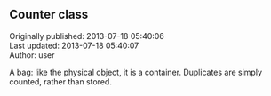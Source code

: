 ## Counter class  
Originally published: 2013-07-18 05:40:06  
Last updated: 2013-07-18 05:40:07  
Author: user   
  
A bag:  like the physical object, it is a container.  Duplicates are simply counted, rather than stored. 